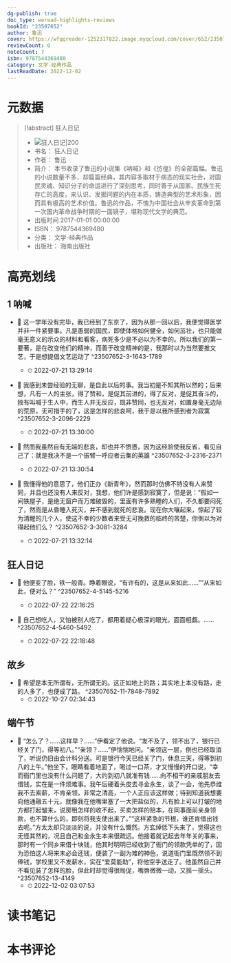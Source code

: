 ```yaml
---
dg-publish: true
doc_type: weread-highlights-reviews
bookId: "23507652"
author: 鲁迅
cover: https://wfqqreader-1252317822.image.myqcloud.com/cover/652/23507652/t7_23507652.jpg
reviewCount: 0
noteCount: 7
isbn: 9787544369480
category: 文学-经典作品
lastReadDate: 2022-12-02
---
```

# 元数据
> [!abstract] 狂人日记
> - ![ 狂人日记|200](https://wfqqreader-1252317822.image.myqcloud.com/cover/652/23507652/t7_23507652.jpg)
> - 书名： 狂人日记
> - 作者： 鲁迅
> - 简介： 本书收录了鲁迅的小说集《呐喊》和《彷徨》的全部篇幅。鲁迅的小说数量不多，却篇篇经典，其内容多取材于病态的现实社会，对国民灵魂、知识分子的命运进行了深刻思考，同时善于从国家、民族生死存亡的高度，来认识、发掘问题的内在本质，铸造典型的艺术形象，因而具有极高的艺术价值。鲁迅的作品，不愧为中国社会从辛亥革命到第一次国内革命战争时期的一面镜子，堪称现代文学的典范。
> - 出版时间 2017-01-01 00:00:00
> - ISBN： 9787544369480
> - 分类： 文学-经典作品
> - 出版社： 海南出版社

# 高亮划线

## 1 呐喊


- 📌 这一学年没有完毕，我已经到了东京了，因为从那一回以后，我便觉得医学并非一件紧要事。凡是愚弱的国民，即使体格如何健全，如何茁壮，也只能做毫无意义的示众的材料和看客，病死多少是不必以为不幸的。所以我们的第一要著，是在改变他们的精神，而善于改变精神的是，我那时以为当然要推文艺，于是想提倡文艺运动了 ^23507652-3-1643-1789
    - ⏱ 2022-07-21 13:29:14 

- 📌 我感到未尝经验的无聊，是自此以后的事。我当初是不知其所以然的；后来想，凡有一人的主张，得了赞和，是促其前进的，得了反对，是促其奋斗的，独有叫喊于生人中，而生人并无反应，既非赞同，也无反对，如置身毫无边际的荒原，无可措手的了，这是怎样的悲哀呵，我于是以我所感到者为寂寞 ^23507652-3-2096-2229
    - ⏱ 2022-07-21 13:30:00 

- 📌 然而我虽然自有无端的悲哀，却也并不愤懑，因为这经验使我反省，看见自己了：就是我决不是一个振臂一呼应者云集的英雄 ^23507652-3-2316-2371
    - ⏱ 2022-07-21 13:30:54 

- 📌 我懂得他的意思了，他们正办《新青年》，然而那时仿佛不特没有人来赞同，并且也还没有人来反对，我想，他们许是感到寂寞了，但是说：“假如一间铁屋子，是绝无窗户而万难破毁的，里面有许多熟睡的人们，不久都要闷死了，然而是从昏睡入死灭，并不感到就死的悲哀。现在你大嚷起来，惊起了较为清醒的几个人，使这不幸的少数者来受无可挽救的临终的苦楚，你倒以为对得起他们么？ ^23507652-3-3081-3284
    - ⏱ 2022-07-21 13:32:14 
## 狂人日记


- 📌 他便变了脸，铁一般青。睁着眼说，“有许有的，这是从来如此……”“从来如此，便对么？” ^23507652-4-5145-5216
    - ⏱ 2022-07-22 22:16:25 

- 📌 自己想吃人，又怕被别人吃了，都用着疑心极深的眼光，面面相觑。…… ^23507652-4-5460-5492
    - ⏱ 2022-07-22 22:18:48 
## 故乡


- 📌 希望是本无所谓有，无所谓无的。这正如地上的路；其实地上本没有路，走的人多了，也便成了路。 ^23507652-11-7848-7892
    - ⏱ 2022-10-27 02:34:43 
## 端午节


- 📌 “怎么了？……这样早？……”伊看定了他说。“发不及了，领不出了，银行已经关了门，得等初八。”“亲领？……”伊惴惴地问。“亲领这一层，倒也已经取消了，听说仍旧由会计科分送。可是银行今天已经关了门，休息三天，得等到初八的上午。”他坐下，眼睛看着地面了，喝过一口茶，才又慢慢的开口说，“幸而衙门里也没有什么问题了，大约到初八就准有钱……向不相干的亲戚朋友去借钱，实在是一件烦难事。我午后硬着头皮去寻金永生，谈了一会，他先恭维我不去索薪，不肯亲领，非常之清高，一个人正应该这样做；待到知道我想要向他通融五十元，就像我在他嘴里塞了一大把盐似的，凡有脸上可以打皱的地方都打起皱来，说房租怎样的收不起，买卖怎样的赔本，在同事面前亲身领款，也不算什么的，即刻将我支使出来了。”“这样紧急的节根，谁还肯借出钱去呢。”方太太却只淡淡的说，并没有什么慨然。方玄绰低下头来了，觉得这也无怪其然的，况且自己和金永生本来很疏远。他接着就记起去年年关的事来，那时有一个同乡来借十块钱，他其时明明已经收到了衙门的领款凭单的了，因为恐怕这人将来未必会还钱，便装了一副为难的神色，说道衙门里既然领不到俸钱，学校里又不发薪水，实在“爱莫能助”，将他空手送走了。他虽然自己并不看见装了怎样的脸，但此时却觉得很局促，嘴唇微微一动，又摇一摇头。 ^23507652-13-4149
    - ⏱ 2022-12-02 03:07:53 
# 读书笔记

# 本书评论

